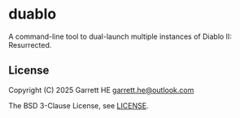 # duablo

A command-line tool to dual-launch multiple instances of Diablo II: Resurrected.

## License

Copyright (C) 2025 Garrett HE <garrett.he@outlook.com>

The BSD 3-Clause License, see [LICENSE](./LICENSE).


